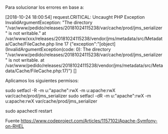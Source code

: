 Para solucionar los errores en base a:

[2018-10-24 18:00:54] request.CRITICAL: Uncaught PHP Exception InvalidArgumentException: "The directory "/var/www/pedido/releases/20181024115238/var/cache/prod/jms_serializer" is not writable." at /var/www/xxx/releases/20181024115238/vendor/jms/metadata/src/Metadata/Cache/FileCache.php line 17 {"exception":"[object] (InvalidArgumentException(code: 0): The directory \"/var/www/pedido/releases/20181024115238/var/cache/prod/jms_serializer\" is not writable. at /var/www/pedido/releases/20181024115238/vendor/jms/metadata/src/Metadata/Cache/FileCache.php:17)"} []


Aplicamos los siguientes permisos:

sudo setfacl -R -m u:"apache":rwX -m u:apache:rwX var/cache/prod/jms_serializer
sudo setfacl -dR -m u:"apache":rwX -m u:apache:rwX var/cache/prod/jms_serializer

sudo apachectl restart

Fuente https://www.codeproject.com/Articles/1157102/Apache-Symfony-on-RHEL